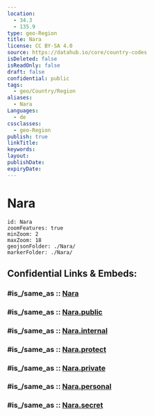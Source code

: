 ```yaml
---
location:
  - 34.3
  - 135.9
type: geo-Region
title: Nara
license: CC BY-SA 4.0
source: https://datahub.io/core/country-codes
isDeleted: false
isReadOnly: false
draft: false
confidential: public
tags:
  - geo/Country/Region
aliases:
  - Nara
Languages:
  - de
cssclasses:
  - geo-Region
publish: true
linkTitle:
keywords:
layout:
publishDate:
expiryDate:
---
```


# Nara

```leaflet
id: Nara
zoomFeatures: true 
minZoom: 2 
maxZoom: 18
geojsonFolder: ./Nara/
markerFolder: ./Nara/
```


## Confidential Links & Embeds: 

### #is_/same_as :: [Nara](/_Standards/Earth/Continent/Asia/Asia~East/Japan/Regions~Japan/Kansai/prefectures~Kansai/Nara.md) 

### #is_/same_as :: [Nara.public](/_public/Earth/Continent/Asia/Asia~East/Japan/Regions~Japan/Kansai/prefectures~Kansai/Nara.public.md) 

### #is_/same_as :: [Nara.internal](/_internal/Earth/Continent/Asia/Asia~East/Japan/Regions~Japan/Kansai/prefectures~Kansai/Nara.internal.md) 

### #is_/same_as :: [Nara.protect](/_protect/Earth/Continent/Asia/Asia~East/Japan/Regions~Japan/Kansai/prefectures~Kansai/Nara.protect.md) 

### #is_/same_as :: [Nara.private](/_private/Earth/Continent/Asia/Asia~East/Japan/Regions~Japan/Kansai/prefectures~Kansai/Nara.private.md) 

### #is_/same_as :: [Nara.personal](/_personal/Earth/Continent/Asia/Asia~East/Japan/Regions~Japan/Kansai/prefectures~Kansai/Nara.personal.md) 

### #is_/same_as :: [Nara.secret](/_secret/Earth/Continent/Asia/Asia~East/Japan/Regions~Japan/Kansai/prefectures~Kansai/Nara.secret.md)

